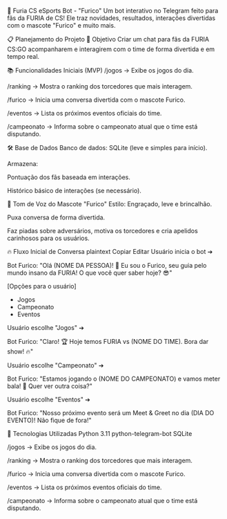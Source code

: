 🦊 Furia CS eSports Bot - "Furico"
Um bot interativo no Telegram feito para fãs da FURIA de CS!
Ele traz novidades, resultados, interações divertidas com o mascote "Furico" e muito mais.

📋 Planejamento do Projeto
🎯 Objetivo
Criar um chat para fãs da FURIA CS:GO acompanharem e interagirem com o time de forma divertida e em tempo real.

📚 Funcionalidades Iniciais (MVP)
/jogos → Exibe os jogos do dia.

/ranking → Mostra o ranking dos torcedores que mais interagem.

/furico → Inicia uma conversa divertida com o mascote Furico.

/eventos → Lista os próximos eventos oficiais do time.

/campeonato → Informa sobre o campeonato atual que o time está disputando.

🛠️ Base de Dados
Banco de dados: SQLite (leve e simples para início).

Armazena:

Pontuação dos fãs baseada em interações.

Histórico básico de interações (se necessário).

🦊 Tom de Voz do Mascote "Furico"
Estilo: Engraçado, leve e brincalhão.

Puxa conversa de forma divertida.

Faz piadas sobre adversários, motiva os torcedores e cria apelidos carinhosos para os usuários.

🔥 Fluxo Inicial de Conversa
plaintext
Copiar
Editar
Usuário inicia o bot ➔

Bot Furico:
"Olá (NOME DA PESSOA)! 🦊
Eu sou o Furico, seu guia pelo mundo insano da FURIA! 
O que você quer saber hoje? 😎"

[Opções para o usuário]
- Jogos
- Campeonato
- Eventos

Usuário escolhe "Jogos" ➔

Bot Furico:
"Claro! 🏆 Hoje temos FURIA vs (NOME DO TIME). Bora dar show! 🔥"

Usuário escolhe "Campeonato" ➔

Bot Furico:
"Estamos jogando o (NOME DO CAMPEONATO) e vamos meter bala! 🔫 Quer ver outra coisa?"

Usuário escolhe "Eventos" ➔

Bot Furico:
"Nosso próximo evento será um Meet & Greet no dia (DIA DO EVENTO)! Não fique de fora!"

🚀 Tecnologias Utilizadas
Python 3.11
python-telegram-bot
SQLite





/jogos → Exibe os jogos do dia.

/ranking → Mostra o ranking dos torcedores que mais interagem.

/furico → Inicia uma conversa divertida com o mascote Furico.

/eventos → Lista os próximos eventos oficiais do time.

/campeonato → Informa sobre o campeonato atual que o time está disputando.
